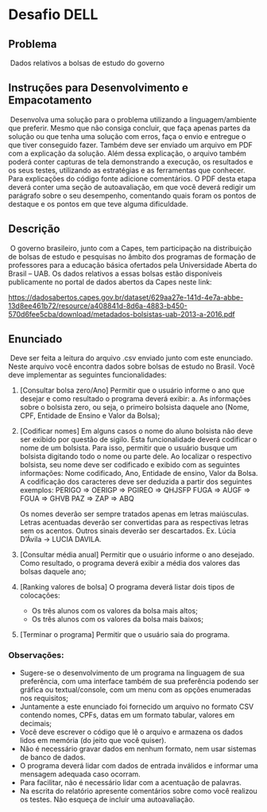# Desafio DELL

## Problema

​	Dados relativos a bolsas de estudo do governo

## Instruções para Desenvolvimento e Empacotamento

​	Desenvolva uma solução para o problema utilizando a linguagem/ambiente que preferir. Mesmo que não consiga concluir, que faça apenas partes da solução ou que tenha uma solução com erros, faça o envio e entregue o que tiver conseguido fazer. Também deve ser enviado um arquivo em PDF com a explicação da solução. Além dessa explicação, o arquivo também poderá conter capturas de tela demonstrando a execução, os resultados e os seus testes, utilizando as estratégias e as ferramentas que conhecer. Para explicações do código fonte adicione comentários. O PDF desta etapa deverá conter uma seção de autoavaliação, em que você deverá redigir um parágrafo sobre o seu desempenho, comentando quais foram os pontos de destaque e os pontos em que teve alguma dificuldade.

## Descrição

​	O governo brasileiro, junto com a Capes, tem participação na distribuição de bolsas de estudo e pesquisas no âmbito dos programas de formação de professores para a educação básica ofertados pela Universidade Aberta do Brasil – UAB. Os dados relativos a essas bolsas estão disponíveis publicamente no portal de dados abertos da Capes neste link:

https://dadosabertos.capes.gov.br/dataset/629aa27e-141d-4e7a-abbe-13d8ee461b72/resource/a408841d-8d6a-4883-b450-570d6fee5cba/download/metadados-bolsistas-uab-2013-a-2016.pdf

## Enunciado

​	Deve ser feita a leitura do arquivo .csv enviado junto com este enunciado. Neste arquivo você encontra dados sobre bolsas de estudo no Brasil. Você deve implementar as seguintes funcionalidades:

1. [Consultar bolsa zero/Ano] Permitir que o usuário informe o ano que desejar e como resultado o programa deverá exibir:
   	a. As informações sobre o bolsista zero, ou seja, o primeiro bolsista daquele ano (Nome, CPF, Entidade de Ensino e Valor da Bolsa);

2. [Codificar nomes] Em alguns casos o nome do aluno bolsista não deve ser exibido por questão de sigilo. Esta funcionalidade deverá codificar o nome de um bolsista. Para isso, permitir que o usuário busque um bolsista digitando todo o nome ou parte dele. Ao localizar o respectivo bolsista, seu nome deve ser codificado e exibido com as seguintes informações: Nome codificado, Ano, Entidade de ensino, Valor da Bolsa. A codificação dos caracteres deve ser deduzida a partir dos seguintes exemplos:
     PERIGO => OERIGP => PGIREO => QHJSFP
     FUGA => AUGF => FGUA => GHVB
     PAZ => ZAP => ABQ

   Os nomes deverão ser sempre tratados apenas em letras maiúsculas. Letras acentuadas deverão ser convertidas para as respectivas letras sem os acentos. Outros sinais deverão ser descartados. Ex. Lúcia D’Ávila → LUCIA DAVILA.

3. [Consultar média anual] Permitir que o usuário informe o ano desejado. Como resultado, o programa deverá exibir a média dos valores das bolsas daquele ano;

4. [Ranking valores de bolsa] O programa deverá listar dois tipos de colocações:

   - Os três alunos com os valores da bolsa mais altos;
   - Os três alunos com os valores da bolsa mais baixos;

5. [Terminar o programa] Permitir que o usuário saia do programa.

### Observações:

- Sugere-se o desenvolvimento de um programa na linguagem de sua preferência, com uma interface também de sua preferência podendo ser gráfica ou textual/console, com um menu com as opções enumeradas nos requisitos;
- Juntamente a este enunciado foi fornecido um arquivo no formato CSV contendo nomes, CPFs, datas em um formato tabular, valores em decimais;
- Você deve escrever o código que lê o arquivo e armazena os dados lidos em memória (do jeito que você quiser).
- Não é necessário gravar dados em nenhum formato, nem usar sistemas de banco de dados.
- O programa deverá lidar com dados de entrada inválidos e informar uma mensagem adequada caso ocorram.
- Para facilitar, não é necessário lidar com a acentuação de palavras.
- Na escrita do relatório apresente comentários sobre como você realizou os testes. Não esqueça de incluir uma autoavaliação.
